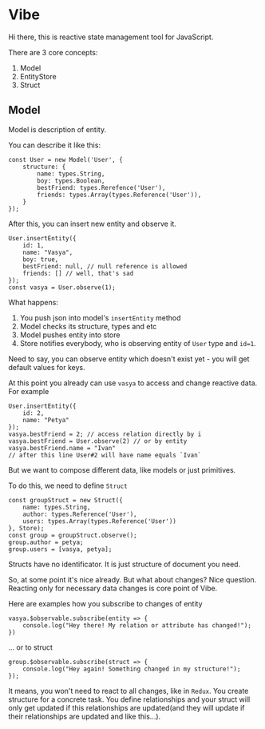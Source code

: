 # Vibe

Hi there, this is reactive state management tool for JavaScript.

There are 3 core concepts:
1) Model
2) EntityStore
3) Struct

## Model

Model is description of entity.

You can describe it like this:
```javascript=
const User = new Model('User', {
    structure: {
        name: types.String,
        boy: types.Boolean,
        bestFriend: types.Rerefence('User'),
        friends: types.Array(types.Reference('User')),
    }
});
```

After this, you can insert new entity and observe it.

```javascript=
User.insertEntity({
    id: 1,
    name: "Vasya",
    boy: true,
    bestFriend: null, // null reference is allowed
    friends: [] // well, that's sad     
});
const vasya = User.observe(1);
```

What happens:
1) You push json into model's `insertEntity` method
2) Model checks its structure, types and etc
3) Model pushes entity into store
4) Store notifies everybody, who is observing entity of `User` type and `id=1`.

Need to say, you can observe entity which doesn't exist yet - you will get default values for keys.

At this point you already can use `vasya` to access and change reactive data. For example

```javascript=
User.insertEntity({
    id: 2,
    name: "Petya"
});
vasya.bestFriend = 2; // access relation directly by i
vasya.bestFriend = User.observe(2) // or by entity
vasya.bestFriend.name = "Ivan"
// after this line User#2 will have name equals `Ivan`
```

But we want to compose different data, like models or just primitives.

To do this, we need to define `Struct`

```javascript=
const groupStruct = new Struct({
    name: types.String,
    author: types.Reference('User'),
    users: types.Array(types.Reference('User'))
}, Store);
const group = groupStruct.observe();
group.author = petya;
group.users = [vasya, petya];
```

Structs have no identificator. It is just structure of document you need.

So, at some point it's nice already.
But what about changes? Nice question. Reacting only for necessary data changes is core point of Vibe. 

Here are examples how you subscribe to changes of entity
```javascript=
vasya.$observable.subscribe(entity => {
    console.log("Hey there! My relation or attribute has changed!");
})
```

... or to struct
```javascript=
group.$observable.subscribe(struct => {
    console.log("Hey again! Something changed in my structure!");
});
```

It means, you won't need to react to all changes, like in `Redux`.
You create structure for a concrete task. You define relationships and your struct will only get updated if this relationships are updated(and they will update if their relationships are updated and like this...).

